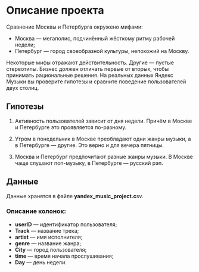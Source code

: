 # Описание проекта

Сравнение Москвы и Петербурга окружено мифами:

- Москва — мегаполис, подчинённый жёсткому ритму рабочей недели;
- Петербург — город своеобразной культуры, непохожий на Москву.

Некоторые мифы отражают действительность. Другие — пустые стереотипы. Бизнес должен отличать первые от вторых, чтобы принимать рациональные решения. На реальных данных Яндекс Музыки вы проверите гипотезы и сравните поведение пользователей двух столиц.

## Гипотезы

1.  Активность пользователей зависит от дня недели. Причём в Москве и Петербурге это проявляется по-разному.
    
2.  Утром в понедельник в Москве преобладают одни жанры музыки, а в Петербурге — другие. Это верно и для вечера пятницы.
    
3.  Москва и Петербург предпочитают разные жанры музыки. В Москве чаще слушают поп-музыку, в Петербурге — русский рэп.
    

## Данные

Данные хранятся в файле **yandex\_music\_project.c**sv.

### Описание колонок:

- **userID** — идентификатор пользователя;
- **Track** — название трека;
- **artist** — имя исполнителя;
- **genre** — название жанра;
- **City** — город пользователя;
- **time** — время начала прослушивания;
- **Day** — день недели.